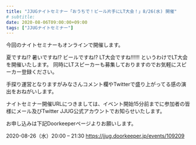 ```yaml
---
title: "JJUGナイトセミナー「おうちで！ビール片手にLT大会！」8/26(水) 開催"
# subtitle:
date: 2020-08-06T09:00:00+09:00
tags: ["JJUGナイトセミナー"]
---
```


今回のナイトセミナーもオンラインで開催します。

夏ですね!? 暑いですね!? ビールですね!? LT大会ですね!!!!!!
というわけでLT大会を開催いたします。
同時にLTスピーカーも募集しておりますのでお気軽にスピーカー登録ください。

手探り運営となりますがみなさんコメント欄やTwitterで盛り上がってる感の演出をおねがいします。

ナイトセミナー開催URLにつきましては、イベント開始15分前までに参加者の皆様にメール及びTwitter JJUG公式アカウントでお知らせいたします。

お申し込みは下記Doorkeeperページよりお願いします。

2020-08-26（水）20:00 – 21:30
https://jjug.doorkeeper.jp/events/109209
